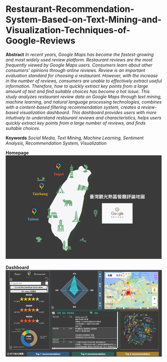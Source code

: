 # Restaurant-Recommendation-System-Based-on-Text-Mining-and-Visualization-Techniques-of-Google-Reviews

**Abstract**
_In recent years, Google Maps has become the fastest-growing and most widely used review platform. Restaurant reviews are the most frequently viewed by Google Maps users. Consumers learn about other consumers’ opinions through online reviews. Review is an important evaluation standard for choosing a restaurant. However, with the increase in the number of reviews, consumers are unable to effectively extract useful information. Therefore, how to quickly extract key points from a large amount of text and find suitable choices has become a hot issue. This study analyzes restaurant review data on Google Maps through text mining, machine learning, and natural language processing technologies, combines with a content-based filtering recommendation system, creates a review-based visualization dashboard. This dashboard provides users with more intuitively to understand restaurant reviews and characteristics, helps users quickly extract key points from a large number of reviews, and finds suitable choices._

**Keywords**
_Social Media, Text Mining, Machine Learning, Sentiment Analysis, Recommendation System, Visualization_



**Homepage**
![Visualization system Home page](https://github.com/Snoopy1994/Restaurant-Recommendation-System-Based-on-Text-Mining-and-Visualization-Techniques-of-Google-Reviews/blob/main/homepage.png)

**Dashboard**
![Analysis dashboard](https://github.com/Snoopy1994/Restaurant-Recommendation-System-Based-on-Text-Mining-and-Visualization-Techniques-of-Google-Reviews/blob/main/Dashboard.png)
